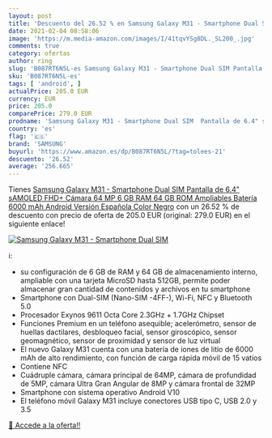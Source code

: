```yaml
---
layout: post
title: 'Descuento del 26.52 % en Samsung Galaxy M31 - Smartphone Dual SIM'
date: 2021-02-04 08:58:06
image: 'https://m.media-amazon.com/images/I/41tqvYSg8DL._SL200_.jpg'
comments: true
category: ofertas
author: ring
slug: 'B087RT6N5L-es Samsung Galaxy M31 - Smartphone Dual SIM Pantalla de 6.4"...'
sku: 'B087RT6N5L-es'
tags: [ 'android', ]
actualPrice: 205.0 EUR
currency: EUR
price: 205.0
comparePrice: 279.0 EUR
prodname: 'Samsung Galaxy M31 - Smartphone Dual SIM  Pantalla de 6.4" sAMOLED FHD+  Cámara 64 MP  6 GB RAM  64 GB ROM Ampliables  Batería 6000 mAh  Android  Versión Española  Color Negro'
country: 'es'
flag: '🇪🇸'
brand: 'SAMSUNG'
buyurl: 'https://www.amazon.es/dp/B087RT6N5L/?tag=tolees-21'
descuento: '26.52'
average: '256.665'
---
```


Tienes [Samsung Galaxy M31 - Smartphone Dual SIM  Pantalla de 6.4" sAMOLED FHD+  Cámara 64 MP  6 GB RAM  64 GB ROM Ampliables  Batería 6000 mAh  Android  Versión Española  Color Negro](https://www.amazon.es/dp/B087RT6N5L/?tag=tolees-21) con un 26.52 % de descuento con precio de oferta de 205.0 EUR (original: 279.0 EUR) en el siguiente enlace!

[![Samsung Galaxy M31 - Smartphone Dual SIM](https://m.media-amazon.com/images/I/41tqvYSg8DL._SL200_.jpg)](https://www.amazon.es/dp/B087RT6N5L/?tag=tolees-21)

ℹ️:

- su configuración de 6 GB de RAM y 64 GB de almacenamiento interno, ampliable con una tarjeta MicroSD hasta 512GB, permite poder almacenar gran cantidad de contenidos y archivos en tu smartphone
- Smartphone con Dual-SIM (Nano-SIM -4FF-), Wi-Fi, NFC y Bluetooth 5.0
- Procesador Exynos 9611 Octa Core 2.3GHz + 1.7GHz Chipset
- Funciones Premium en un teléfono asequible; acelerómetro, sensor de huellas dactilares, desbloqueo facial, sensor giroscópico, sensor geomagnético, sensor de proximidad y sensor de luz virtual
- El nuevo Galaxy M31 cuenta con una batería de iones de litio de 6000 mAh de alto rendimiento, con función de carga rápida móvil de 15 vatios
- Contiene NFC
- Cuádruple cámara, cámara principal de 64MP, cámara de profundidad de 5MP, cámara Ultra Gran Angular de 8MP y cámara frontal de 32MP
- Smartphone con sistema operativo Android V10
- El teléfono móvil Galaxy M31 incluye conectores USB tipo C, USB 2.0 y 3.5

[🛒 Accede a la oferta!!](https://www.amazon.es/dp/B087RT6N5L/?tag=tolees-21)
